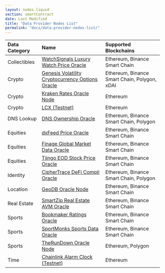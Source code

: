```yaml
---
layout: nodes.liquid
section: smartContract
date: Last Modified
title: "Data Provider Nodes List"
permalink: "docs/data-provider-nodes-list/"
---
```


| Data Category | Name                                                                      | Supported Blockchains                        |
|:------------- |:------------------------------------------------------------------------- |:-------------------------------------------- |
| Collectibles  | [WatchSignals Luxury Watch Price Oracle](../watchsignals)                 | Ethereum, Binance Smart Chain                |
| Crypto        | [Genesis Volatility Cryptocurrency Options Oracle](../genesis-volatility) | Ethereum, Binance Smart Chain, Polygon, xDAI |
| Crypto        | [Kraken Rates Oracle Node](../kraken-rates-oracle-node)                   | Ethereum                                     |
| Crypto        | [LCX (Testnet)](../lcx-testnet)                                           | Ethereum                                     |
| DNS Lookup    | [DNS Ownership Oracle](../dns-ownership-oracle)                           | Ethereum, Binance Smart Chain, Polygon       |
| Equities      | [dxFeed Price Oracle](../dxfeed-oracle)                                   | Ethereum, Binance Smart Chain                |
| Equities      | [Finage Global Market Data Oracle](../finage-global-market-data-oracle)   | Ethereum, Binance Smart Chain                |
| Equities      | [Tiingo EOD Stock Price Oracle](../tiingo-eod-stock-price-oracle)         | Ethereum, Binance Smart Chain                |
| Identity      | [CipherTrace DeFi Compli Oracle](../ciphertrace-defi-compli-oracle)       | Ethereum, Binance Smart Chain, Polygon       |
| Location      | [GeoDB Oracle Node](../geodb-oracle-node)                                 | Ethereum, Binance Smart Chain                |
| Real Estate   | [SmartZip Real Estate AVM Oracle](../smartzip-awm-oracle)                 | Ethereum, Binance Smart Chain                |
| Sports        | [Bookmaker Ratings Oracle](../bookmaker-ratings-oracle)                   | Ethereum, Binance Smart Chain                |
| Sports        | [SportMonks Sports Data Oracle](../sport-monks-oracle)                    | Ethereum, Binance Smart Chain                |
| Sports        | [TheRunDown Oracle Node](../therundown-oracle-node)                       | Ethereum, Polygon                            |
| Time          | [Chainlink Alarm Clock (Testnet)](../chainlink-alarm-clock)               | Ethereum                                     |
